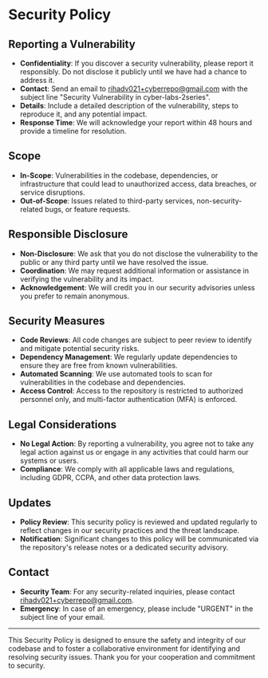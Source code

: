 # Security Policy

## Reporting a Vulnerability

- **Confidentiality**: If you discover a security vulnerability, please report it responsibly. Do not disclose it publicly until we have had a chance to address it.
- **Contact**: Send an email to rihadv021+cyberrepo@gmail.com with the subject line "Security Vulnerability in cyber-labs-2series".
- **Details**: Include a detailed description of the vulnerability, steps to reproduce it, and any potential impact.
- **Response Time**: We will acknowledge your report within 48 hours and provide a timeline for resolution.

## Scope

- **In-Scope**: Vulnerabilities in the codebase, dependencies, or infrastructure that could lead to unauthorized access, data breaches, or service disruptions.
- **Out-of-Scope**: Issues related to third-party services, non-security-related bugs, or feature requests.

## Responsible Disclosure

- **Non-Disclosure**: We ask that you do not disclose the vulnerability to the public or any third party until we have resolved the issue.
- **Coordination**: We may request additional information or assistance in verifying the vulnerability and its impact.
- **Acknowledgement**: We will credit you in our security advisories unless you prefer to remain anonymous.

## Security Measures

- **Code Reviews**: All code changes are subject to peer review to identify and mitigate potential security risks.
- **Dependency Management**: We regularly update dependencies to ensure they are free from known vulnerabilities.
- **Automated Scanning**: We use automated tools to scan for vulnerabilities in the codebase and dependencies.
- **Access Control**: Access to the repository is restricted to authorized personnel only, and multi-factor authentication (MFA) is enforced.

## Legal Considerations

- **No Legal Action**: By reporting a vulnerability, you agree not to take any legal action against us or engage in any activities that could harm our systems or users.
- **Compliance**: We comply with all applicable laws and regulations, including GDPR, CCPA, and other data protection laws.

## Updates

- **Policy Review**: This security policy is reviewed and updated regularly to reflect changes in our security practices and the threat landscape.
- **Notification**: Significant changes to this policy will be communicated via the repository's release notes or a dedicated security advisory.

## Contact

- **Security Team**: For any security-related inquiries, please contact rihadv021+cyberrepo@gmail.com.
- **Emergency**: In case of an emergency, please include "URGENT" in the subject line of your email.

---

This Security Policy is designed to ensure the safety and integrity of our codebase and to foster a collaborative environment for identifying and resolving security issues. Thank you for your cooperation and commitment to security.
